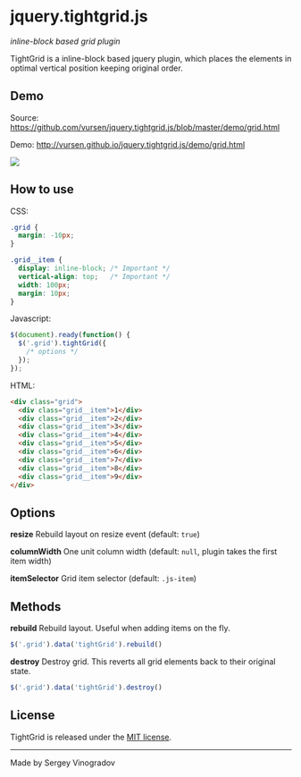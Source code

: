 # jquery.tightgrid.js
_inline-block based grid plugin_

TightGrid is a inline-block based jquery plugin, which places the elements in optimal vertical position keeping original order.

## Demo
Source: https://github.com/vursen/jquery.tightgrid.js/blob/master/demo/grid.html

Demo: http://vursen.github.io/jquery.tightgrid.js/demo/grid.html

![](https://habrastorage.org/files/05c/59b/896/05c59b896398406a81b2182afd905f83.jpg)

## How to use

CSS:
```css
.grid {
  margin: -10px;
}

.grid__item {
  display: inline-block; /* Important */
  vertical-align: top;   /* Important */
  width: 100px;
  margin: 10px;
}
```

Javascript:
```javascript
$(document).ready(function() {
  $('.grid').tightGrid({
    /* options */
  });
});
```

HTML:
```html
<div class="grid">
  <div class="grid__item">1</div>
  <div class="grid__item">2</div>
  <div class="grid__item">3</div>
  <div class="grid__item">4</div>
  <div class="grid__item">5</div>
  <div class="grid__item">6</div>
  <div class="grid__item">7</div>
  <div class="grid__item">8</div>
  <div class="grid__item">9</div>
</div>
```

## Options

**resize**
Rebuild layout on resize event (default: `true`)

**columnWidth**
One unit column width (default: `null`, plugin takes the first item width)

**itemSelector**
Grid item selector (default: `.js-item`)

## Methods

**rebuild**
Rebuild layout. Useful when adding items on the fly.
```javascript
$('.grid').data('tightGrid').rebuild()
```

**destroy**
Destroy grid. This reverts all grid elements back to their original state.
```javascript
$('.grid').data('tightGrid').destroy()
```

## License

TightGrid is released under the [MIT license](http://desandro.mit-license.org).

* * *

Made by Sergey Vinogradov
